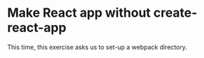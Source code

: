 # Make React app without create-react-app
This time, this exercise asks us to set-up a webpack directory.
